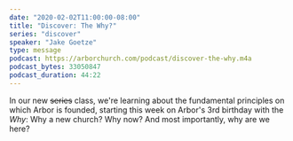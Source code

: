 ```yaml
---
date: "2020-02-02T11:00:00-08:00"
title: "Discover: The Why?"
series: "discover"
speaker: "Jake Goetze"
type: message
podcast: https://arborchurch.com/podcast/discover-the-why.m4a
podcast_bytes: 33050847
podcast_duration: 44:22
---
```


In our new <strike>series</strike> class, we're learning about the fundamental principles on which Arbor is founded, starting this week on Arbor's 3rd birthday with the *Why*: Why a new church? Why now? And most importantly, why are we here?
